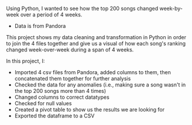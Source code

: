 Using Python, I wanted to see how the top 200 songs changed week-by-week over a period of 4 weeks. 

- Data is from Pandora

This project shows my data cleaning and transformation in Python in order to join the 4 files together and give us a visual of how each song's ranking changed week-over-week during a span of 4 weeks.

In this project, I:
- Imported 4 csv files from Pandora, added columns to them, then concatenated them together for further analysis
- Checked the data for any anomalies (i.e., making sure a song wasn't in the top 200 songs more than 4 times)
- Changed columns to correct datatypes
- Checked for null values
- Created a pivot table to show us the results we are looking for
- Exported the dataframe to a CSV
